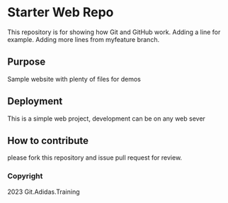 # Starter Web Repo

This repository is for showing how Git and GitHub work. Adding a line for example. Adding more lines from myfeature branch.

## Purpose

Sample website with plenty of files for demos

## Deployment

This is a simple web project, development can be on any web sever

## How to contribute

please fork this repository and issue pull request for review.

### Copyright

2023 Git.Adidas.Training